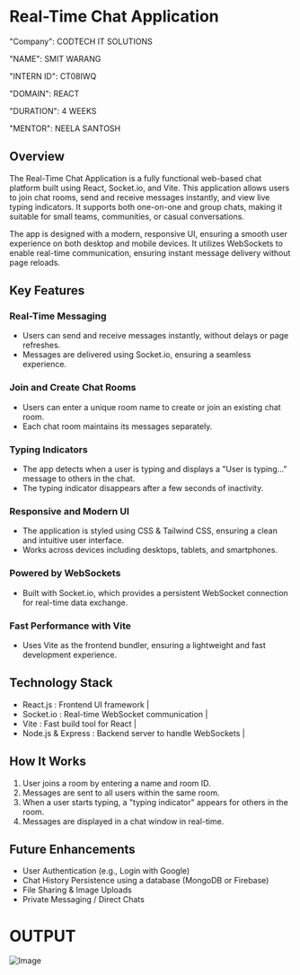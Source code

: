 # Real-Time Chat Application

"Company": CODTECH IT SOLUTIONS

"NAME": SMIT WARANG

"INTERN ID": CT08IWQ

"DOMAIN": REACT

"DURATION": 4 WEEKS

"MENTOR": NEELA SANTOSH

## Overview  
The Real-Time Chat Application is a fully functional web-based chat platform built using React, Socket.io, and Vite. This application allows users to join chat rooms, send and receive messages instantly, and view live typing indicators. It supports both one-on-one and group chats, making it suitable for small teams, communities, or casual conversations.  

The app is designed with a modern, responsive UI, ensuring a smooth user experience on both desktop and mobile devices. It utilizes WebSockets to enable real-time communication, ensuring instant message delivery without page reloads.  

## Key Features  

### Real-Time Messaging  
- Users can send and receive messages instantly, without delays or page refreshes.  
- Messages are delivered using Socket.io, ensuring a seamless experience.  

### Join and Create Chat Rooms  
- Users can enter a unique room name to create or join an existing chat room.  
- Each chat room maintains its messages separately.  

### Typing Indicators  
- The app detects when a user is typing and displays a "User is typing..." message to others in the chat.  
- The typing indicator disappears after a few seconds of inactivity.  

### Responsive and Modern UI  
- The application is styled using CSS & Tailwind CSS, ensuring a clean and intuitive user interface.  
- Works across devices including desktops, tablets, and smartphones.  

### Powered by WebSockets  
- Built with Socket.io, which provides a persistent WebSocket connection for real-time data exchange.  

### Fast Performance with Vite  
- Uses Vite as the frontend bundler, ensuring a lightweight and fast development experience.  

## Technology Stack  

- React.js : Frontend UI framework |
- Socket.io : Real-time WebSocket communication |
- Vite : Fast build tool for React |
- Node.js & Express : Backend server to handle WebSockets |

## How It Works  

1. User joins a room by entering a name and room ID.  
2. Messages are sent to all users within the same room.  
3. When a user starts typing, a "typing indicator" appears for others in the room.  
4. Messages are displayed in a chat window in real-time.  

## Future Enhancements  

- User Authentication (e.g., Login with Google)  
- Chat History Persistence using a database (MongoDB or Firebase)  
- File Sharing & Image Uploads  
- Private Messaging / Direct Chats  

# OUTPUT

![Image](https://github.com/user-attachments/assets/b4f20d5f-54f4-4007-bb18-5af4bacc8a73)
